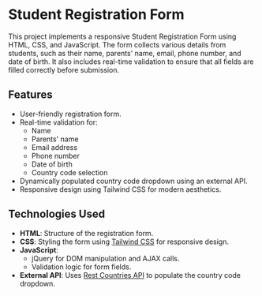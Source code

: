 # Student Registration Form

This project implements a responsive Student Registration Form using HTML, CSS, and JavaScript. The form collects various details from students, such as their name, parents' name, email, phone number, and date of birth. It also includes real-time validation to ensure that all fields are filled correctly before submission.

## Features

- User-friendly registration form.
- Real-time validation for:
  - Name
  - Parents' name
  - Email address
  - Phone number
  - Date of birth
  - Country code selection
- Dynamically populated country code dropdown using an external API.
- Responsive design using Tailwind CSS for modern aesthetics.

## Technologies Used

- **HTML**: Structure of the registration form.
- **CSS**: Styling the form using [Tailwind CSS](https://tailwindcss.com/) for responsive design.
- **JavaScript**: 
  - jQuery for DOM manipulation and AJAX calls.
  - Validation logic for form fields.
- **External API**: Uses [Rest Countries API](https://restcountries.com/) to populate the country code dropdown.

